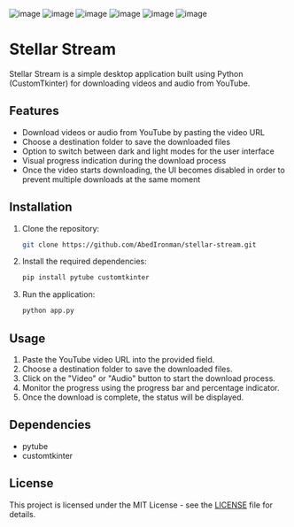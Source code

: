 ![image](https://github.com/AbedIronman/Stellar-Stream/assets/57958425/442c8daa-b642-4f51-bbbe-8070054d658d)  ![image](https://github.com/AbedIronman/Stellar-Stream/assets/57958425/4b87b939-3e2d-434d-a5b1-fe050973189f)
![image](https://github.com/AbedIronman/Stellar-Stream/assets/57958425/854541da-cbde-4f44-95e3-b9aaef55847b) ![image](https://github.com/AbedIronman/Stellar-Stream/assets/57958425/59e5ca9c-7eb8-41d1-9ec9-303e182cc84e)
 ![image](https://github.com/AbedIronman/Stellar-Stream/assets/57958425/a95d81c7-4993-42cb-a9bb-501b98d7d039) ![image](https://github.com/AbedIronman/Stellar-Stream/assets/57958425/0acde619-a137-4986-94f3-fe66e34ea3a7)




# Stellar Stream

Stellar Stream is a simple desktop application built using Python (CustomTkinter) for downloading videos and audio from YouTube.

## Features

- Download videos or audio from YouTube by pasting the video URL
- Choose a destination folder to save the downloaded files
- Option to switch between dark and light modes for the user interface
- Visual progress indication during the download process
- Once the video starts downloading, the UI becomes disabled in order to prevent multiple downloads at the same moment

## Installation

1. Clone the repository:

    ```bash
    git clone https://github.com/AbedIronman/stellar-stream.git
    ```

2. Install the required dependencies:

    ```bash
    pip install pytube customtkinter
    ```

3. Run the application:

    ```bash
    python app.py
    ```

## Usage

1. Paste the YouTube video URL into the provided field.
2. Choose a destination folder to save the downloaded files.
3. Click on the "Video" or "Audio" button to start the download process.
4. Monitor the progress using the progress bar and percentage indicator.
5. Once the download is complete, the status will be displayed.

## Dependencies

- pytube
- customtkinter

## License

This project is licensed under the MIT License - see the [LICENSE](LICENSE) file for details.

